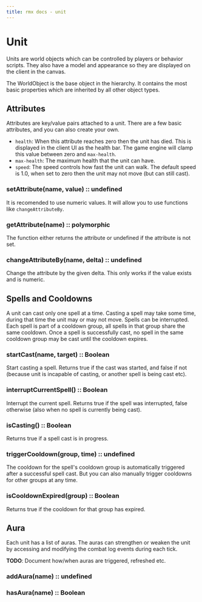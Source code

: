 ```yaml
---
title: rmx docs - unit
---
```


# Unit

Units are world objects which can be controlled by players or behavior
scripts. They also have a model and appearance so they are displayed on the
client in the canvas.

The WorldObject is the base object in the hierarchy. It contains the most
basic properties which are inherited by all other object types.


## Attributes

Attributes are key/value pairs attached to a unit. There are a few basic
attributes, and you can also create your own.

 - `health`: When this attribute reaches zero then the unit has died. This is
   displayed in the client UI as the health bar. The game engine will clamp
   this value between zero and `max-health`.
 - `max-health`: The maximum health that the unit can have.
 - `speed`: The speed controls how fast the unit can walk. The default speed
   is 1.0, when set to zero then the unit may not move (but can still cast).


### setAttribute(name, value) :: undefined

It is recomended to use numeric values. It will allow you to use functions
like `changeAttributeBy`.

### getAttribute(name) :: polymorphic

The function either returns the attribute or undefined if the attribute is not
set.

### changeAttributeBy(name, delta) :: undefined

Change the attribute by the given delta. This only works if the value exists
and is numeric.


## Spells and Cooldowns

A unit can cast only one spell at a time. Casting a spell may take some time,
during that time the unit may or may not move. Spells can be interrupted. Each
spell is part of a cooldown group, all spells in that group share the same
cooldown. Once a spell is successfully cast, no spell in the same cooldown
group may be cast until the cooldown expires.


### startCast(name, target) :: Boolean

Start casting a spell. Returns true if the cast was started, and false if not
(because unit is incapable of casting, or another spell is being cast etc).

### interruptCurrentSpell() :: Boolean

Interrupt the current spell. Returns true if the spell was interrupted, false
otherwise (also when no spell is currently being cast).

### isCasting() :: Boolean

Returns true if a spell cast is in progress.

### triggerCooldown(group, time) :: undefined

The cooldown for the spell's cooldown group is automatically triggered after
a successful spell cast. But you can also manually trigger cooldowns for
other groups at any time.

### isCooldownExpired(group) :: Boolean

Returns true if the cooldown for that group has expired.


## Aura

Each unit has a list of auras. The auras can strengthen or weaken the unit by
accessing and modifying the combat log events during each tick.

**TODO**: Document how/when auras are triggered, refreshed etc.

### addAura(name) :: undefined

### hasAura(name) :: Boolean
